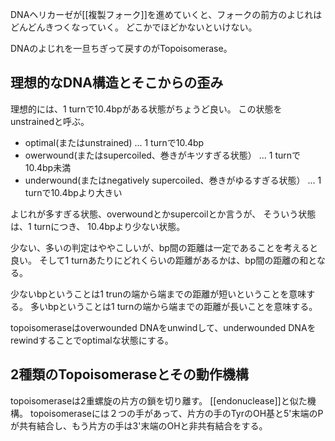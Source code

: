 DNAヘリカーゼが[[複製フォーク]]を進めていくと、フォークの前方のよじれはどんどんきつくなっていく。
どこかでほどかないといけない。

DNAのよじれを一旦ちぎって戻すのがTopoisomerase。

## 理想的なDNA構造とそこからの歪み

理想的には、1 turnで10.4bpがある状態がちょうど良い。
この状態をunstrainedと呼ぶ。

- optimal(またはunstrained) ... 1 turnで10.4bp
- owerwound(またはsupercoiled、巻きがキツすぎる状態） ... 1 turnで10.4bp未満
- underwound(またはnegatively supercoiled、巻きがゆるすぎる状態） ... 1 turnで10.4bpより大きい

よじれが多すぎる状態、overwoundとかsupercoilとか言うが、
そういう状態は、1 turnにつき、 10.4bpより少ない状態。

少ない、多いの判定はややこしいが、bp間の距離は一定であることを考えると良い。
そして1 turnあたりにどれくらいの距離があるかは、bp間の距離の和となる。

少ないbpということは1 trunの端から端までの距離が短いということを意味する。
多いbpということは1 turnの端から端までの距離が長いことを意味する。

topoisomeraseはoverwounded DNAをunwindして、underwounded DNAをrewindすることでoptimalな状態にする。

## 2種類のTopoisomeraseとその動作機構

topoisomeraseは2重螺旋の片方の鎖を切り離す。
[[endonuclease]]と似た機構。
topoisomeraseには２つの手があって、片方の手のTyrのOH基と5'末端のPが共有結合し、もう片方の手は3'末端のOHと非共有結合をする。

